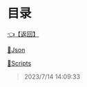# 目录  


[👈【返回】](/--目录--/00工作笔记00/躲猫猫笔记/--目录--躲猫猫笔记)  


[📁Json](/--目录--/00工作笔记00/躲猫猫笔记/Editor/Json/--目录--Json)  

[📁Scripts](/--目录--/00工作笔记00/躲猫猫笔记/Editor/Scripts/--目录--Scripts)  







> 2023/7/14 14:09:33

